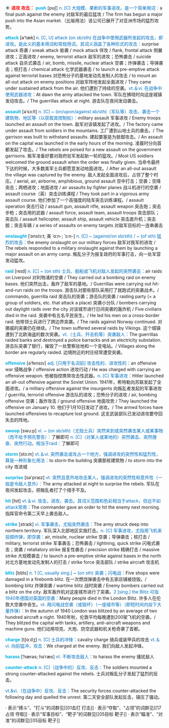 ☀ <font color="red">**进攻 攻击：**</font>
<font color="sky blue">**push**</font> [pʊʃ] 
<font color="#0070c0">n. [C] 大规模、果断的军事进攻。是一个简单用词：</font>a final push against the enemy 对敌军的最后猛攻 / The firm has begun a major push into the Asian market.（比喻用法）该公司已展开了对亚洲市场的猛烈攻势。

<font color="sky blue">**attack**</font> [ə'tæk] 
<font color="#0070c0">n. [C, U] attack (on sb/sth) 在战争中使用武器所发起的攻击，即进攻。是此义的基本用词和常规用词，其词义涵盖了各种形式的攻击：</font>surprise attack 奇袭 / sneak attack 偷袭 / mock attack 佯攻 / flank, frontal attack 侧翼进攻；正面进攻 / enemy, terrorist attack 敌军的进攻；恐怖袭击 / suicide attack 自杀式袭击 / air, bomb, missile, nuclear attack 空袭；炸弹袭击；导弹袭击；核打击 / chemical attack 化学武器袭击 / to launch a pre-emptive attack against terrorist bases 对恐怖分子的基地发动先发制人的攻击 / to mount an all-out attack on enemy positions 对敌军阵地发起全面进攻 / They came under sustained attack from the air. 他们遭到了持续的空袭。<font color="#0070c0">vt.＆vi. 在战争中使用武器进攻：</font>At dawn the army attacked the town. 军队在拂晓时向这座城镇发动攻击。/ The guerrillas attack at night. 游击队在夜间发动袭击。
           
<font color="sky blue">**assault**</font> [əˈsɔ:lt]
<font color="#0070c0">n. [C] ~ (on/upon/against sb/sth)（军队等）攻击、袭击一个建筑物、地区等（以获取其控制权）：</font>military assault 军事进攻 / Enemy troops launched an assault on the town. 敌军对该镇发起了进攻。/ The factory came under assault from soldiers in the mountains. 工厂遭到山地士兵的袭击。/ The garrison was built to withstand assaults. 建起要塞是为抵御攻击。/ An assault on the capital was launched in the early hours of the morning. 凌晨时分向首都发起了攻击。/ The rebels are poised for a new assault on the government garrisons. 叛军准备好要对政府驻军发起新一轮的猛攻。/ Most US soldiers welcomed the ground assault when the order was finally given. 当命令最终下达的时候，大多数美军士兵都愿意发动地面进攻。/ After an all-out assault the village was captured by the enemy. 敌人发起全面进攻后，占领了整个村庄。/ aerial, air, airborne, amphibious, ground assault 空中打击；空袭；空降突击；两栖进攻；地面进攻 / air assaults by fighter planes 战斗机进行的空袭 / assault course（英）突击训练课程 / They took part in a vigorous army assault course. 他们参加了一个高强度的陆军突击训练课程。/ assault operation 突击行动 / assault gun, assault rifle, assault weapon 突击炮；突击步枪；突击用的武器 / assault force, assault team, assault troops 突击部队；突击队 / assault helicopter, assault ship, assault vehicle 突击直升机；突击舰；突击车辆 / a series of assaults on enemy targets 对敌军目标的一连串袭击
            
<font color="sky blue">**onslaught**</font> [ˈɒnslɔ:t; 美 ˈɑ:n-; ˈɔ:n-]
<font color="#0070c0">n. [C] ~ (against/on sb/sth) / ~ (of sth) 猛烈的攻击：</font>the enemy onslaught on our military forces 敌军对我军的进攻 / The rebels responded to a military onslaught against them by launching a major assault on an army camp. 叛乱分子为报复政府的军事打击，向一处军营发动猛攻。
            
<font color="sky blue">**raid**</font> [reɪd]
<font color="#0070c0">n. [C] ~ (on sth) 士兵、舰船或飞机对敌人发起的突然袭击：</font>air raids on Liverpool 对利物浦的空袭 / They carried out a bombing raid on enemy bases. 他们突然出击，轰炸了敌军的基地。/ Guerrillas were carrying out hit-and-run raids on the troops. 游击队对那些部队采用打了就跑式的突袭战术。/ commando, guerrilla raid 突击队的突袭；游击队的突袭 / raiding party (= a group of soldiers, etc. that attack a place) 突袭小分队 / bombers carrying out daylight raids over the city 对该城市进行日间突袭的轰炸机 / Five civilians died in the raid. 突袭中有五名平民丧生。/ He led his men on a cross-border raid. 他带领士兵进行了跨边界突袭。/ The raids against Norway continued. 对挪威的突袭仍在继续。/ The town suffered several raids by Vikings. 这个城镇遭到了北欧海盗的数次突袭。<font color="#0070c0">vt.（士兵、歼击机等）突袭敌人：</font>The guerrillas raided banks and destroyed a police barracks and an electricity substation. 游击队突袭了银行，摧毁了一处警察驻地和一个变电站。/ Villages along the border are regularly raided. 边境附近的村庄经常遭受突袭。
                      
<font color="sky blue">**offensive**</font> [əˈfensɪv]
<font color="#0070c0">adj. [只用于名词前] 攻击性的、进攻性的：</font>an offensive war 侵略战争 / offensive action 进攻行动 / He was charged with carrying an offensive weapon. 他被指控携带攻击性武器。<font color="#0070c0">n. [C] 军事进攻：</font>Hitler launched an all-out offensive against the Soviet Union. 1941年，希特勒向苏联发起了全面进攻。/ a military offensive against the insurgents 向叛乱者发起的军事进攻 / guerrilla, terrorist offensive 游击队的进攻；恐怖分子的进攻 / air, bombing offensive 空袭；轰炸攻击 / ground offensive 地面攻势 / They launched the offensive on January 10. 他们于1月10日发动了进攻。/ The armed forces have launched offensives to recapture lost ground. 这支武装部队已发动进攻要夺回失去的阵地。

<font color="sky blue">**swoop**</font> [swu:p]
<font color="#0070c0">vi. ~ (on sb/sth)（尤指士兵）突然来到或突然袭击某人或某事物（而不给予预先警告）：</font>了解即可 <font color="#0070c0">n. [C]（对某人或某地的）突然袭击、突然搜查、突然行动。相当于raid：</font>了解即可

<font color="sky blue">**storm**</font> [stɔ:m] 
<font color="#0070c0">vt.＆vi. 突然袭击或攻占一个地方，强调进攻的突然性和猛烈性，算是一种形象化用法：</font>to storm the building 突袭那栋建筑物 / to storm into the city 攻进城

<font color="sky blue">**surprise**</font> [sə'praɪz] 
<font color="#0070c0">vt. 突然且意外地攻击某人，强调进攻的突然性和意外性（一般是令敌人意外）：</font>The army attacked at night to surprise the rebels. 军队在夜间发起攻击，把叛乱者打了个措手不及。

<font color="sky blue">**hit**</font> [hɪt] 
<font color="#0070c0">vt.＆vi. 攻击，进攻，袭击。其词义范围和色彩相当于attack，但远不如attack常用：</font>The commander gave an order to hit the enemy next morning. 指挥官命令第二天早上袭击敌人。

<font color="sky blue">**strike**</font> [straɪk] 
<font color="#0070c0">vi. 军事袭击，尤指突然袭击：</font>The army struck deep into northern territory. 军队深入北部地区实施打击。<font color="#0070c0">n. [C] 军事进攻，尤指用飞机来投掷炸弹，即空袭：</font>air, missile, nuclear strike 空袭；导弹袭击；核打击 / military, terrorist strike 军事袭击；恐怖袭击 / lightning, quick strike 闪电式袭击；突袭 / retaliatory strike 报复性袭击 / precision strike 精确打击 / massive strike 大规模袭击 / to launch a pre-emptive strike against bases in the north 对北方基地发动先发制人的打击 / strike force 突击部队 / strike aircraft 攻击机
           
<font color="sky blue">**blitz**</font> [blɪts]
<font color="#0070c0">n. 1 [C, usually sing.] ~ (on sth) 突袭；闪电战：</font>Five shops were damaged in a firebomb blitz. 在一次燃烧弹袭击中有五家店铺被烧毁。/ bombing blitz 炸弹突袭 / wartime blitz 战时突袭 / Enemy bombers carried out a blitz on the city. 敌军轰炸机对这座城市进行了突袭。<font color="#0070c0">2 [sing.] the Blitz 可指1940年德国对英国的空袭：</font>Many people died in the London Blitz. 许多人在伦敦大空袭中丧生。<font color="#0070c0">vt. 用闪电战空袭（或毁坏）（一座城市等）（即短时间内投下大量炸弹）：</font>In the autumn of 1940 London was blitzed by an average of two hundred aircraft a night. 1940年秋，伦敦平均每晚遭到200架飞机的空袭。/ They blitzed the capital with tanks, artillery, anti-aircraft weapons and machine guns. 他们动用坦克、大炮、防空武器和机关枪奇袭了首都。

<font color="sky blue">**charge**</font> [tʃɑːdӡ] 
<font color="#0070c0">n. [C] 士兵的冲锋：</font>cavalry charge 骑兵或装甲兵的攻击 <font color="#0070c0">vt.＆vi. 向前猛冲，攻击：</font>We charged at the enemy. 我们向敌人发起冲锋。

<font color="sky blue">**harass**</font> [ˈhærəs; həˈræs]
<font color="#0070c0">vt. 不断攻击敌人：</font>to harass the enemy 骚扰敌人 
           
<font color="sky blue">**counter-attack**</font>
<font color="#0070c0">n. [C]（战争中的）反攻、反击：</font>The soldiers mounted a strong counter-attacked against the rebels. 士兵对叛乱分子发起了猛烈的反击。

<font color="#0070c0">vt.&vi.（在战争中）反攻、反击：</font>The security forces counter-attacked the following day and quelled the unrest. 第二天安全部队发起反击，镇压了骚动。

· 表示“搏斗”、“打斗”的词群见[[01击打 打击]]
· 表示“夺取”、“占领”的词群见[[17占领 夺取]]
· 表示“军事目标”、“靶子”的词群见[[05目标 靶子]]
· 表示“瞄准”、“对准”的词群见[[05目标 靶子]]
